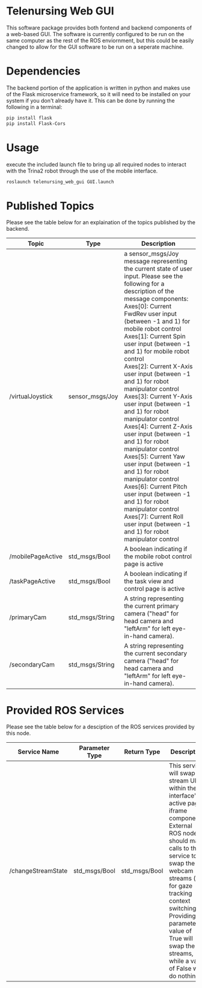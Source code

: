 # Telenursing Web GUI
This software package provides both fontend and backend components of a web-based GUI. The software is currently configured to be run on the same computer as the rest of the ROS enviornment, but this could be easily changed to allow for the GUI software to be run on a seperate machine.

# Dependencies
The backend portion of the application is written in python and makes use of the Flask microservice framework, so it will need to be installed on your system if you don't already have it. This can be done by running the following in a terminal:

```bash
pip install flask
pip install Flask-Cors
```

# Usage
execute the included launch file to bring up all required nodes to interact with the Trina2 robot through the use of the mobile interface.

```bash
roslaunch telenursing_web_gui GUI.launch
```

# Published Topics
Please see the table below for an explaination of the topics published by the backend. 

| Topic             | Type            | Description                                                                                                                                                                                                                                                                                                                                                                                                                                                                                                                                                                                                                                                                                                                                                                                                                                          |
|-------------------|-----------------|------------------------------------------------------------------------------------------------------------------------------------------------------------------------------------------------------------------------------------------------------------------------------------------------------------------------------------------------------------------------------------------------------------------------------------------------------------------------------------------------------------------------------------------------------------------------------------------------------------------------------------------------------------------------------------------------------------------------------------------------------------------------------------------------------------------------------------------------------|
| /virtualJoystick  | sensor_msgs/Joy | a sensor\_msgs/Joy message representing the current state of user input. Please see the following for a description of the message components:<br>Axes[0]: Current FwdRev user input (between -1 and 1) for mobile robot control<br>Axes[1]: Current Spin user input (between -1 and 1) for mobile robot control<br>Axes[2]: Current X-Axis user input (between -1 and 1) for robot manipulator control<br>Axes[3]: Current Y-Axis user input (between -1 and 1) for robot manipulator control<br>Axes[4]: Current Z-Axis user input (between -1 and 1) for robot manipulator control<br>Axes[5]: Current Yaw user input (between -1 and 1) for robot manipulator control<br>Axes[6]: Current Pitch user input (between -1 and 1) for robot manipulator control<br>Axes[7]: Current Roll user input (between -1 and 1) for robot manipulator control |
| /mobilePageActive | std_msgs/Bool   | A boolean indicating if the mobile robot control page is active                                                                                                                                                                                                                                                                                                                                                                                                                                                                                                                                                                                                                                                                                                                                                                                      |
| /taskPageActive   | std_msgs/Bool   | A boolean indicating if the task view and control page is active                                                                                                                                                                                                                                                                                                                                                                                                                                                                                                                                                                                                                                                                                                                                                                                     |
| /primaryCam       | std_msgs/String | A string representing the current primary camera ("head" for head camera and "leftArm" for left eye-in-hand camera).                                                                                                                                                                                                                                                                                                                                                                                                                                                                                                                                                                                                                                                                                                                                 |
| /secondaryCam     | std_msgs/String | A string representing the current secondary camera ("head" for head camera and "leftArm" for left eye-in-hand camera).                                                                                                                                                                                                                                                                                                                                                                                                                                                                                                                                                                                                                                                                                                                               |

# Provided ROS Services

Please see the table below for a desciption of the ROS services provided by this node.

| Service Name       | Parameter Type | Return Type   | Description                                                                                                                                                                                                                                                                                                                 |
|--------------------|----------------|---------------|-----------------------------------------------------------------------------------------------------------------------------------------------------------------------------------------------------------------------------------------------------------------------------------------------------------------------------|
| /changeStreamState | std_msgs/Bool  | std_msgs/Bool | This service will swap the stream URLs within the interface's active page iframe components. External ROS nodes should make calls to this service to swap the webcam streams (i.e. for gaze tracking context switching). Providing a parameter value of True will swap the streams, while a value of False will do nothing. |
